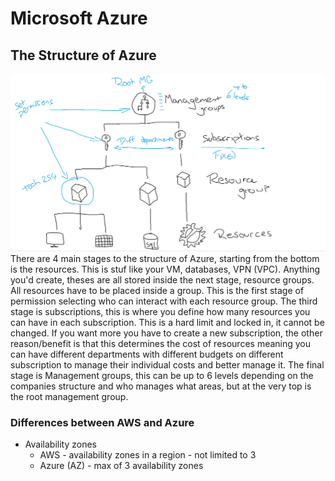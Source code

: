 # Microsoft Azure

## The Structure of Azure

![](images/azure-structure.png)
There are 4 main stages to the structure of Azure, starting from the bottom is the resources. This is stuf like your VM, databases, VPN (VPC). Anything you'd create, theses are all stored inside the next stage, resource groups. All resources have to be placed inside a group. This is the first stage of permission selecting who can interact with each resource group. The third stage is subscriptions, this is where you define how many resources you can have in each subscription. This is a hard limit and locked in, it cannot be changed. If you want more you have to create a new subscription, the other reason/benefit is that this determines the cost of resources meaning you can have different departments with different budgets on different subscription to manage their individual costs and better manage it. The final stage is Management groups, this can be up to 6 levels depending on the companies structure and who manages what areas, but at the very top is the root management group.


### Differences between AWS and Azure

- Availability zones 
  - AWS - availability zones in a region - not limited to 3
  - Azure (AZ) - max of 3 availability zones

